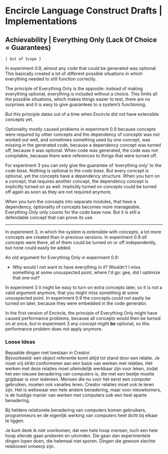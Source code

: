 ﻿Encircle Language Construct Drafts | Implementations
====================================================

Achievability | Everything Only (Lack Of Choice = Guarantees)
-------------------------------------------------------------

`[ Out of Scope ]`

In experiment 0.9, almost any code that could be generated was optional. This basically created a lot of different possible situations in which everything needed to still function correctly.

The principle of Everything Only is the opposite: instead of making everything optional, everything is included without a choice. This limits all the possible situations, which makes things easier to test, there are no surprises and it is easy to give guarantees to a system’s functioning.

But this principle dates out of a time when Encircle did not have extensible concepts yet.

Optionality mostly caused problems in experiment 0.9 because concepts were required by other concepts and the dependency of concepts was not worked out well, and sometimes something used by one concept, was missing in the generated code, because a dependency concept was turned off, because it was optional. When code was generated, the code was not compilable, because there were references to things that were turned off.

For experiment 3 you can only give the guarantee of ‘everything only’ to the *code base*. Nothing is optional in the *code base*. But every concept *is* optional, yet the concepts have a dependency structure. When you turn on a concept, that requires another concept, the dependency concept is implicitly turned on as well. Implicitly turned on concepts could be turned off again as soon as they are not required anymore.

When you turn the concepts into separate modules, that have a dependency, optionality of concepts becomes more manageable. Everything Only only counts for the code base now. But it is still a defendable concept that can prove its use.

-----

In experiment 3, in which the system is extensible with concepts, a lot more concepts are created than in previous versions. In experiment 0.9 *all* concepts were there, all of them could be turned on or off independently,  but none could easily be added.

An old argument for Everything Only in experiment 0.9:

- Why would I not want to have everything in it? Wouldn't I miss something at some unsuspected point, where I'd go: gee, did I optimize that one out?

In experiment 3 it might be easy to turn on extra concepts later, so it is not a valid argument anymore, that you might miss something at some unsuspected point. In experiment 0.9 the concepts could not easily be turned on later, because they were embedded in the code generator.

In the first version of Encircle, the principle of Everything Only might have caused performance problems, because all concepts would then be turned on at once, but in experiment 3 any *concept might __be__* optional, so this performance problem does not apply anymore.

### Loose Ideas

Bepaalde dingen niet toestaan in Creator.  
Bijvoorbeeld: een object referentie komt altijd tot stand door een relatie. Je moet vrij strikt conformeren aan een basis van werken met relaties. Het werken met deze relaties moet uiteindelijk werkbaar zijn voor leken, zodat het een nieuwe benadering van computers is, die met een beetje moeite grijpbaar is voor iedereen. Mensen die nu voor het eerst een computer gebruiken, moeten ook vanalles leren. Creator relaties moet ook te leren zijn. Het is weliswaar een hele andere benadering, maar voor nieuwkomers, is de huidige manier van werken met computers ook een heel aparte benadering.

Bij heldere relationele benadering van computers komen gebruikers, programmeurs en de eigenlijk werking van computers heel dicht bij elkaar te liggen.

Je kunt denk ik niet voorkomen, dat een hele hoop mensen, toch een hele hoop ellende gaan proberen en uitvinden. Die gaan dan experimentele dingen lopen doen, die helemaal niet sporen. Dingen die gewoon slechte relationeel ontwerp zijn.
